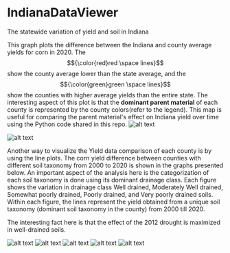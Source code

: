 # IndianaDataViewer
The statewide variation of yield and soil in Indiana

This graph plots the difference between the Indiana and county average yields for corn in 2020. The $${\color{red}red \space lines}$$ show the county average lower than the state average, and the $${\color{green}green \space lines}$$ show the counties with higher average yields than the entire state. The interesting aspect of this plot is that the **dominant parent material** of each county is represented by the county colors(refer to the legend). This map is useful for comparing the parent material's effect on Indiana yield over time using the Python code shared in this repo.
![alt text](plots/indianaCountywise_PMKYield2020_barplot.png)

![alt text](plots/indianaCountywise_dclYield2020_barplot.png)



Another way to visualize the Yield data comparison of each county is by using the line plots. The corn yield difference between counties with different soil taxonomy from 2000 to 2020 is shown in the graphs presented below. An important aspect of the analysis here is the categorization of each soil taxonomy is done using its dominant drainage class. Each figure shows the variation in drainage class Well drained, Moderately Well drained, Somewhat poorly drained, Poorly drained, and Very poorly drained soils. Within each figure, the lines represent the yield obtained from a unique soil taxonomy (dominant soil taxonomy in the county) from 2000 till 2020. 

The interesting fact here is that the effect of the 2012 drought is maximized in well-drained soils.

![alt text](plots/Lineplot_indianaCountywise_dcl_yield2020_WD.png)
![alt text](plots/Lineplot_indianaCountywise_dcl_yield2020_MWD.png)
![alt text](plots/Lineplot_indianaCountywise_dcl_yield2020_SPD.png)
![alt text](plots/Lineplot_indianaCountywise_dcl_yield2020_VPD.png)
![alt text](plots/Lineplot_indianaCountywise_dcl_yield2020_PD.png)
